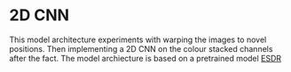# 2D CNN

This model architecture experiments with warping the images to novel positions. Then implementing a 2D CNN on the colour stacked channels after the fact. The model archiecture is based on a pretrained model [ESDR](https://github.com/thstkdgus35/EDSR-PyTorch)
